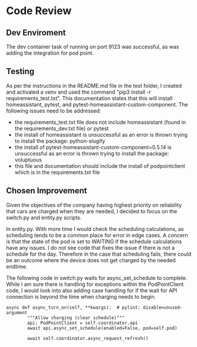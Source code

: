 # Code Review

## Dev Enviroment

The dev container task of running on port 9123 was successful, as was adding the integration for pod point. 

## Testing
As per the instructions in the README.md file in the test folder, I created and activated a venv and used the command "pip3 install -r requirements_test.txt". This documentation states that this will install homeassistant, pytest, and pytest-homeassistant-custom-component.
The following issues need to be addressed:
- the requirements_test.txt file does not include homeassistant (found in the requirements_dev.txt file) or pytest
- the install of homeassistant is unsuccessful as an error is thrown trying to install the package: python-slugify
- the install of pytest-homeassistant-custom-component=0.5.14 is unsuccessful as an error is thrown trying to install the package: voluptuous
- this file and documentation should include the install of podpointclient which is in the requirements.txt file

## Chosen Improvement 

Given the objectives of the company having highest priority on reliability that cars are charged when they are needed, I decided to focus on the switch.py and entity.py scripts. 

In entity.py. With more time I would check the scheduling calculations, as scheduling tends to be a common place for error in edge cases. A concern is that the state of the pod is set to WAITING if the schedule calculations have any issues. I do not see code that fixes the issue if there is not a schedule for the day. Therefore in the case that scheduling fails, there could be an outcome where the device does not get charged by the needed endtime.

The following code in switch.py waits for async_set_schedule to complete. While I am sure there is handling for exceptions within the PodPointClient code, I would look into also adding case handling for if the wait for API connection is beyond the time when charging needs to begin.
```
async def async_turn_on(self, **kwargs):  # pylint: disable=unused-argument
        """Allow charging (clear schedule)"""
        api: PodPointClient = self.coordinator.api
        await api.async_set_schedule(enabled=False, pod=self.pod)

        await self.coordinator.async_request_refresh()
 ```
